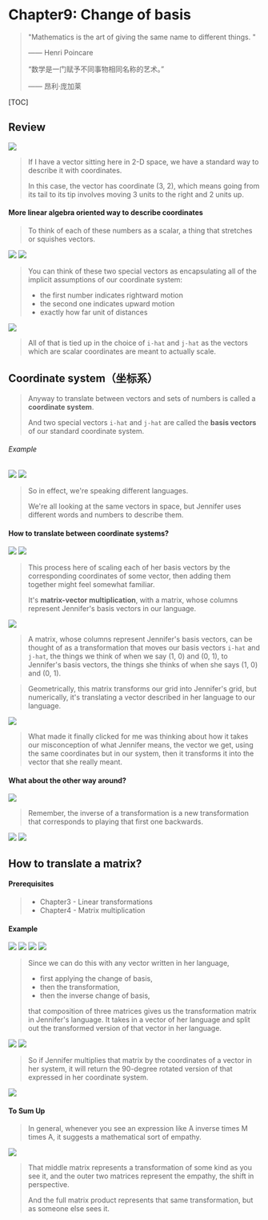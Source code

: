 # Chapter9: Change of basis

> "Mathematics is the art of giving the same name to different things. "
>
> —— Henri Poincare
>
> “数学是一门赋予不同事物相同名称的艺术。”
>
> —— 昂利·庞加莱



[TOC]

## Review

<img src="9-1.jpg" />

> If I have a vector sitting here in 2-D space, we have a standard way to describe it with coordinates. 
>
> In this case, the vector has coordinate (3, 2), which means going from its tail to its tip involves moving 3 units to the right and 2 units up.

#### More linear algebra oriented way to describe coordinates

> To think of each of these numbers as a scalar, a thing that stretches or squishes vectors. 

<img src="9-2.jpg" />

<img src="9-3.jpg" />



> You can think of these two special vectors as encapsulating all of the implicit assumptions of our coordinate system: 
>
> - the first number indicates rightward motion
> - the second one indicates upward motion
> - exactly how far unit of distances 

<img src="9-4.jpg" />

> All of that is tied up in the choice of `i-hat` and `j-hat` as the vectors which are scalar coordinates are meant to actually scale. 



## Coordinate system（坐标系）

> Anyway to translate between vectors and sets of numbers is called a **coordinate system**.
>
> And two special vectors `i-hat` and `j-hat` are called the **basis vectors** of our standard coordinate system. 



###### Example

<img src="9-6.jpg" />

<img src="9-7.jpg" />

> So in effect, we're speaking different languages. 
>
> We're all looking at the same vectors in space, but Jennifer uses different words and numbers to describe them. 



#### How to translate between coordinate systems? 

<img src="9-9.jpg" />

<img src="9-10.jpg" />

> This process here of scaling each of her basis vectors by the corresponding coordinates of some vector, then adding them together might feel somewhat familiar. 
>
> It's **matrix-vector multiplication**, with a matrix, whose columns represent Jennifer's basis vectors in our language. 

<img src="9-11.jpg" />

> A matrix, whose columns represent Jennifer's basis vectors, can be thought of as a transformation that moves our basis vectors `i-hat` and `j-hat`, the things we think of when we say (1, 0) and (0, 1), to Jennifer's basis vectors, the things she thinks of when she says (1, 0) and (0, 1). 



> Geometrically, this matrix transforms our grid into Jennifer's grid, but numerically, it's translating a vector described in her language to our language. 

<img src="9-12.jpg" />

> What made it finally clicked for me was thinking about how it takes our misconception of what Jennifer means, the vector we get, using the same coordinates but in our system, then it transforms it into the vector that she really meant. 



#### What about the other way around? 

<img src="9-13.jpg" />

> Remember, the inverse of a transformation is a new transformation that corresponds to playing that first one backwards. 

<img src="9-14.jpg" />

<img src="9-15.jpg" />



## How to translate a matrix? 

#### Prerequisites

> - Chapter3 - Linear transformations
> - Chapter4 - Matrix multiplication



#### Example

<img src="9-16.jpg" />

<img src="9-17.jpg" />

<img src="9-18.jpg" />

<img src="9-19.jpg" />

> Since we can do this with any vector written in her language, 
>
> - first applying the change of basis,
> - then the transformation, 
> - then the inverse change of basis, 
>
> that composition of three matrices gives us the transformation matrix in Jennifer's language. It takes in a vector of her language and split out the transformed version of that vector in her language. 

<img src="9-20.jpg" />

<img src="9-21.jpg" />

> So if Jennifer multiplies that matrix by the coordinates of a vector in her system, it will return the 90-degree rotated version of that expressed in her coordinate system. 

<img src="9-22.jpg" />



#### To Sum Up

> In general, whenever you see an expression like A inverse times M times A, it suggests a mathematical sort of empathy. 

<img src="9-23.jpg" />

> That middle matrix represents a transformation of some kind as you see it, and the outer two matrices represent the empathy, the shift in perspective. 
>
> And the full matrix product represents that same transformation, but as someone else sees it. 
